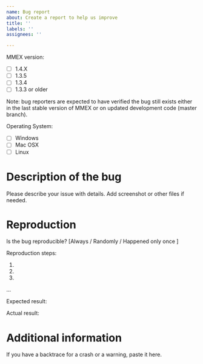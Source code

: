 ```yaml
---
name: Bug report
about: Create a report to help us improve
title: ''
labels: ''
assignees: ''

---
```


MMEX version:
  - [ ] 1.4.X
  - [ ] 1.3.5
  - [ ] 1.3.4
  - [ ] 1.3.3 or older

Note: bug reporters are expected to have verified the bug still exists
either in the last stable version of MMEX or on updated development code
(master branch).

Operating System:
  - [ ] Windows
  - [ ] Mac OSX
  - [ ] Linux 

# Description of the bug

Please describe your issue with details.
Add screenshot or other files if needed.

# Reproduction

Is the bug reproducible? [Always / Randomly / Happened only once ]

Reproduction steps:

1. 
2. 
3. 

…

Expected result:

Actual result:

# Additional information

If you have a backtrace for a crash or a warning, paste it here.
